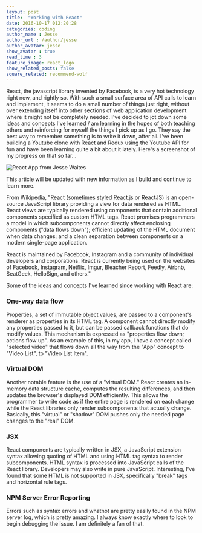 ```yaml
---
layout: post
title:  "Working with React"
date: 2016-10-17 012:20:28
categories: coding
author_name : Jesse
author_url : /author/jesse
author_avatar: jesse
show_avatar : true
read_time : 3
feature_image: react_logo
show_related_posts: false
square_related: recommend-wolf
---
```


React, the javascript library invented by Facebook, is a very hot technology right now, and rightly so. With such a small surface area of API calls to learn and implement, it seems to do a small number of things just right, without over extending itself into other sections of web application development where it might not be completely needed. I've decided to jot down some ideas and concepts I've learned / am learning in the hopes of both teaching others and reinforcing for myself the things I pick up as I go. They say the best way to remember something is to write it down, after all. I've been building a Youtube clone with React and Redux using the Youtube API for fun and have been learning quite a bit about it lately. Here's a screenshot of my progress on that so far...

![React App from Jesse Waites](http://i.imgur.com/CdY8xjj.png)

This article will be updated with new information as I build and continue to learn more.

From Wikipedia, "React (sometimes styled React.js or ReactJS) is an open-source JavaScript library providing a view for data rendered as HTML. React views are typically rendered using components that contain additional components specified as custom HTML tags. React promises programmers a model in which subcomponents cannot directly affect enclosing components ("data flows down"); efficient updating of the HTML document when data changes; and a clean separation between components on a modern single-page application.

React is maintained by Facebook, Instagram and a community of individual developers and corporations. React is currently being used on the websites of Facebook, Instagram, Netflix, Imgur, Bleacher Report, Feedly, Airbnb, SeatGeek, HelloSign, and others."

Some of the ideas and concepts I've learned since working with React are:

### One-way data flow ###

Properties, a set of immutable object values, are passed to a component's renderer as properties in its HTML tag. A component cannot directly modify any properties passed to it, but can be passed callback functions that do modify values. This mechanism is expressed as "properties flow down; actions flow up". As an example of this, in my app, I have a concept called "selected video" that flows down all the way from the "App" concept to "Video List", to "Video List Item".

### Virtual DOM ###

Another notable feature is the use of a "virtual DOM." React creates an in-memory data structure cache, computes the resulting differences, and then updates the browser's displayed DOM efficiently. This allows the programmer to write code as if the entire page is rendered on each change while the React libraries only render subcomponents that actually change. Basically, this "virtual" or "shadow" DOM pushes only the needed page changes to the "real" DOM.

### JSX ###

React components are typically written in JSX, a JavaScript extension syntax allowing quoting of HTML and using HTML tag syntax to render subcomponents. HTML syntax is processed into JavaScript calls of the React library. Developers may also write in pure JavaScript. Interesting, I've found that some HTML is not supported in JSX, specifically "break" tags and horizontal rule tags.

### NPM Server Error Reporting ###

Errors such as syntax errors and whatnot are pretty easily found in the NPM server log, which is pretty amazing. I always know exactly where to look to begin debugging the issue. I am definitely a fan of that.
